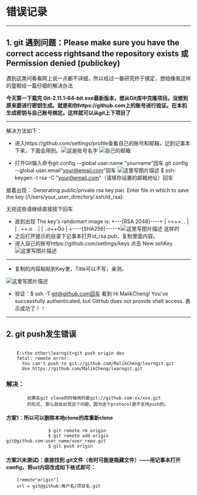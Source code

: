# 错误记录
---
## 1. git 遇到问题：Please make sure you have the correct access rightsand the repository exists 或Permission denied (publickey)

遇到这类问看看网上说一点都不详细，所以经过一番研究终于搞定，想给像我这样的童鞋给一篇仔细的解决办法

**今天第一下载完 Git-2.11.1-64-bit.exe最新版本，想从Git库中克隆项目。没想到原来要进行密钥生成。就是和你https://github.com上的账号进行验证。在本机生成密钥与自己账号绑定。这样就可以从git上下项目了**


----------
解决方法如下：

 - 进入https://github.com/settings/profile查看自己的账号和邮箱，记到记事本下来，下面会用到。![这是账号名字](https://img-blog.csdn.net/20170213194852303?watermark/2/text/aHR0cDovL2Jsb2cuY3Nkbi5uZXQvcXFfMzQyOTE3Nzc=/font/5a6L5L2T/fontsize/400/fill/I0JBQkFCMA==/dissolve/70/gravity/SouthEast)
![自己的邮箱](https://img-blog.csdn.net/20170213194810849?watermark/2/text/aHR0cDovL2Jsb2cuY3Nkbi5uZXQvcXFfMzQyOTE3Nzc=/font/5a6L5L2T/fontsize/400/fill/I0JBQkFCMA==/dissolve/70/gravity/SouthEast)
	
 - 打开Git输入命令git config --global user.name "yourname"回车
git config --global user.email“your@email.com"回车
![这里写图片描述](https://img-blog.csdn.net/20170213195522968?watermark/2/text/aHR0cDovL2Jsb2cuY3Nkbi5uZXQvcXFfMzQyOTE3Nzc=/font/5a6L5L2T/fontsize/400/fill/I0JBQkFCMA==/dissolve/70/gravity/SouthEast)
$ ssh-keygen -t rsa -C "your@email.com"（请填你设置的邮箱地址）回车

接着出现：
Generating public/private rsa key pair.
Enter file in which to save the key (/Users/your_user_directory/.ssh/id_rsa):

无视这些请继续直接按下回车

 - 直到出现
The key's randomart image is:
+---[RSA 2048]----+
|         ==++. . |
|      . ++.o .  .|
|     ..o++Oo     |
+----[SHA256]-----+![这里写图片描述](https://img-blog.csdn.net/20170213195627978?watermark/2/text/aHR0cDovL2Jsb2cuY3Nkbi5uZXQvcXFfMzQyOTE3Nzc=/font/5a6L5L2T/fontsize/400/fill/I0JBQkFCMA==/dissolve/70/gravity/SouthEast)
这样的
 - 之后打开提示的目录下记事本打开id_rsa.pub，复制里面内容。
 - 进入自己的账号https://github.com/settings/keys      点击 New sshKey
 ![这里写图片描述](https://img-blog.csdn.net/20170213195735518?watermark/2/text/aHR0cDovL2Jsb2cuY3Nkbi5uZXQvcXFfMzQyOTE3Nzc=/font/5a6L5L2T/fontsize/400/fill/I0JBQkFCMA==/dissolve/70/gravity/SouthEast)


----------

 - 复制的内容粘贴到Key里，Title可以不写，亲测。

![这里写图片描述](https://img-blog.csdn.net/20170213200646672?watermark/2/text/aHR0cDovL2Jsb2cuY3Nkbi5uZXQvcXFfMzQyOTE3Nzc=/font/5a6L5L2T/fontsize/400/fill/I0JBQkFCMA==/dissolve/70/gravity/SouthEast)
 - 验证：$ ssh -T git@github.com回车 看到
Hi MalikCheng! You've successfully authenticated, but GitHub does not provide shell access.
表示成功了！！

---
## 2. git push发生错误


```shell

	E:\the other\learngit>git push origin dev
	fatal: remote error:
	  You can't push to git://github.com/MalikCheng/learngit.git
	  Use https://github.com/MalikCheng/learngit.git	  
```
 

### 解决：	
			如果在git clone的时候用的是git://github.com:xx/xxx.git 
			的形式, 那么就会出现这个问题，因为这个protocol是不支持push的。
#### 	方案1：所以可以删除本地clone的库重新clone
					$ git remote rm origin  
					$ git remote add origin git@github.com:user_name/user_repo.git  
					$ git push origin  
####	方案2(未测试)：直接找到.git文件（有时可能是隐藏文件）——用记事本打开config，将url内容改成如下格式即可：	
		[remote"origin"]
		url = git@github:用户名/项目名.git